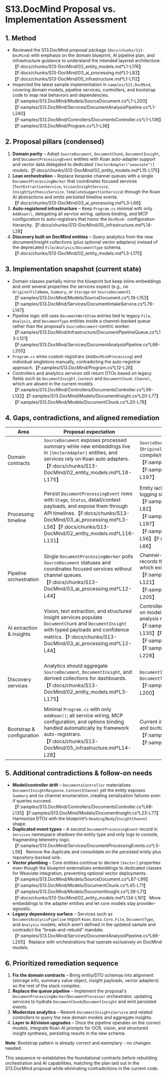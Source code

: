 # S13.DocMind Proposal vs. Implementation Assessment

## 1. Method
- Reviewed the S13.DocMind proposal package (`docs/chunks/S13-DocMind`) with emphasis on the domain blueprint, AI pipeline plan, and infrastructure guidance to understand the intended layered architecture.【F:docs/chunks/S13-DocMind/02_entity_models.md†L1-L176】【F:docs/chunks/S13-DocMind/03_ai_processing.md†L1-L83】【F:docs/chunks/S13-DocMind/05_infrastructure.md†L1-L112】
- Inspected the latest sample implementation in `samples/S13.DocMind`, covering domain models, pipeline services, controllers, and bootstrap code to map real behaviors and dependencies.【F:samples/S13.DocMind/Models/SourceDocument.cs†L1-L200】【F:samples/S13.DocMind/Services/DocumentAnalysisPipeline.cs†L1-L240】【F:samples/S13.DocMind/Controllers/DocumentsController.cs†L1-L136】【F:samples/S13.DocMind/Program.cs†L1-L36】

## 2. Proposal pillars (condensed)
1. **Domain parity** – Adopt `SourceDocument`, `DocumentChunk`, `DocumentInsight`, and `DocumentProcessingEvent` entities with Koan auto-adapter support and vector data delegated to dedicated `[VectorAdapter("weaviate")]` models.【F:docs/chunks/S13-DocMind/02_entity_models.md†L15-L175】
2. **Lean orchestration** – Replace bespoke channel queues with a single `DocumentProcessingWorker` that coordinates focused services (`TextExtractionService`, `VisionInsightService`, `InsightSynthesisService`, `TemplateSuggestionService`) through the Koan AI abstractions and emits persisted timeline events.【F:docs/chunks/S13-DocMind/03_ai_processing.md†L3-L66】
3. **Auto-registered infrastructure** – Keep `Program.cs` minimal with only `AddKoan()`, delegating all service wiring, options binding, and MCP configuration to auto-registrars that honor the `DocMind:` configuration hierarchy.【F:docs/chunks/S13-DocMind/05_infrastructure.md†L14-L28】
4. **Discovery built on DocMind entities** – Query analytics from the new document/insight collections (plus optional vector adapters) instead of the deprecated `File/Analysis/DocumentType` schema.【F:docs/chunks/S13-DocMind/02_entity_models.md†L3-L175】

## 3. Implementation snapshot (current state)
- Domain classes partially mirror the blueprint but keep inline embeddings and omit several properties the services expect (e.g., no `OriginalFileName`, `Summary`, or `Storage` on `SourceDocument`).【F:samples/S13.DocMind/Models/SourceDocument.cs†L19-L153】【F:samples/S13.DocMind/Services/DocumentIntakeService.cs†L76-L147】
- Pipeline logic still uses `DocumentWorkItem` entries tied to legacy `File`, `Analysis`, and `DocumentType` entities inside a channel-backed queue rather than the proposal’s `SourceDocument`-centric worker.【F:samples/S13.DocMind/Infrastructure/DocumentPipelineQueue.cs†L13-L121】【F:samples/S13.DocMind/Services/DocumentAnalysisPipeline.cs†L66-L205】
- `Program.cs` wires custom registrars (`AddDocMindProcessing`) and individual singletons manually, contradicting the auto-registrar approach.【F:samples/S13.DocMind/Program.cs†L12-L26】
- Controllers and analytics services still return DTOs based on legacy fields such as `DocumentInsight.Content` and `DocumentChunk.Channel`, which are absent in the current models.【F:samples/S13.DocMind/Controllers/DocumentsController.cs†L56-L132】【F:samples/S13.DocMind/Models/DocumentInsight.cs†L20-L77】【F:samples/S13.DocMind/Models/DocumentChunk.cs†L20-L78】

## 4. Gaps, contradictions, and aligned remediation

| Area | Proposal expectation | Current implementation | Impact | Recommended implementation |
|------|----------------------|------------------------|--------|----------------------------|
| Domain contracts | `SourceDocument` exposes processed summary while new embeddings live in `[VectorAdapter]` entities, and services rely on Koan auto adapters.【F:docs/chunks/S13-DocMind/02_entity_models.md†L18-L175】 | `SourceDocument` retains inline `Embedding` arrays and lacks properties (`OriginalFileName`, `Storage`, `Summary`) that services still reference, causing compile/runtime mismatches.【F:samples/S13.DocMind/Models/SourceDocument.cs†L87-L153】【F:samples/S13.DocMind/Services/DocumentIntakeService.cs†L76-L197】 | Upload flow can’t compile against the model; vector strategy diverges from Weaviate plan. | Align models with proposal (move embeddings to `DocumentChunkEmbedding`/`SemanticTypeEmbedding`, restore storage & summary value objects) and update services to consume the consolidated schema. |
| Processing timeline | Persist `DocumentProcessingEvent` rows with `Stage`, `Status`, detail/context payloads, and expose them through API timelines.【F:docs/chunks/S13-DocMind/03_ai_processing.md†L3-L58】【F:docs/chunks/S13-DocMind/02_entity_models.md†L116-L131】 | Entity lacks `Message`/`Context`, while services/controllers expect them; logging sink merely writes to ILogger without persistence.【F:samples/S13.DocMind/Models/DocumentProcessingEvent.cs†L15-L82】【F:samples/S13.DocMind/Services/DocumentIntakeService.cs†L185-L197】【F:samples/S13.DocMind/Services/DocumentProcessingEvents.cs†L5-L56】【F:samples/S13.DocMind/Controllers/DocumentsController.cs†L53-L66】 | Timeline endpoints cannot materialize required fields; events aren’t stored for diagnostics. | Extend the entity with the documented fields, replace the logger with a repository-backed event sink, and ensure controllers query persisted history. |
| Pipeline orchestration | Single `DocumentProcessingWorker` polls `SourceDocument` statuses and coordinates focused services without channel queues.【F:docs/chunks/S13-DocMind/03_ai_processing.md†L12-L44】 | Channel-backed `DocumentPipelineQueue` produces `DocumentWorkItem` records that hydrate `File`, `DocumentType`, and `Analysis` entities, none of which exist in the refactored domain.【F:samples/S13.DocMind/Infrastructure/DocumentPipelineQueue.cs†L13-L121】【F:samples/S13.DocMind/Services/DocumentAnalysisPipeline.cs†L66-L205】 | Background worker cannot run because required legacy types are absent; contradicts simplicity goal. | Replace queue + work item types with the proposed worker/processor services operating on `SourceDocument` statuses and new chunk/insight entities. |
| AI extraction & insights | Vision, text extraction, and structured insight services populate `DocumentChunk` and `DocumentInsight` with typed payloads and confidence metrics.【F:docs/chunks/S13-DocMind/03_ai_processing.md†L12-L44】 | Controllers expect fields (`Channel`, `Content`, `Confidence`) that no longer exist on models, and current services emit placeholder aggregation using legacy analysis metadata.【F:samples/S13.DocMind/Controllers/DocumentsController.cs†L68-L135】【F:samples/S13.DocMind/Models/DocumentInsight.cs†L23-L77】【F:samples/S13.DocMind/Models/DocumentChunk.cs†L20-L77】【F:samples/S13.DocMind/Services/DocumentAnalysisPipeline.cs†L176-L228】 | API responses break, and AI outputs don’t match promised structured payload format. | Rebuild extraction/insight services to write the proposal’s fields (e.g., `Heading`, `StructuredPayload`), adjust DTO mapping, and remove dependencies on legacy `Analysis` metadata. |
| Discovery services | Analytics should aggregate `SourceDocument`, `DocumentInsight`, and derived collections for dashboards.【F:docs/chunks/S13-DocMind/02_entity_models.md†L3-L175】 | `DocumentInsightsService` still queries `Models.File`, `Analysis`, and `DocumentType` despite those types not being part of the updated domain.【F:samples/S13.DocMind/Services/DocumentInsightsService.cs†L31-L200】 | Discovery endpoints will throw at runtime and can’t surface new insight constructs. | Rework insight aggregation to operate on DocMind entities and add the proposed `InsightCollection`/`SimilarityProjection` helpers. |
| Bootstrap & configuration | Minimal `Program.cs` with only `AddKoan()`; all service wiring, MCP configuration, and options binding handled automatically by framework auto-registrars.【F:docs/chunks/S13-DocMind/05_infrastructure.md†L14-L28】 | Current implementation already follows this pattern correctly with `AddKoan()` and `DocMindRegistrar` handling all service registration automatically.【F:samples/S13.DocMind/Program.cs†L1-L9】【F:samples/S13.DocMind/Infrastructure/DocMindRegistrar.cs†L22-L42】 | ✅ **Aligned** - Implementation correctly demonstrates "Reference = Intent" principle. | No changes needed - bootstrap pattern is exemplary. |

## 5. Additional contradictions & follow-on needs
- **Model/controller drift** – `DocumentsController` materializes `DocumentInsightResponse.Content`/`Channel` yet the entity exposes `Summary` and no channel enumeration, creating serialization failures even if queries succeed.【F:samples/S13.DocMind/Controllers/DocumentsController.cs†L68-L135】【F:samples/S13.DocMind/Models/DocumentInsight.cs†L23-L77】 Harmonize DTOs with the blueprint’s `Heading`/`Body`/`InsightChannel` shape.
- **Duplicated event types** – A second `DocumentProcessingEvent` record in `Services` namespace shadows the entity type and only logs to console, fragmenting telemetry logic.【F:samples/S13.DocMind/Services/DocumentProcessingEvents.cs†L5-L56】 Remove the duplicate and consolidate on the persisted entity plus repository-backed sink.
- **Vector plumbing** – Core entities continue to declare `[Vector]` properties even though the blueprint externalizes embeddings to dedicated classes for Weaviate integration, preventing optional vector deployments.【F:samples/S13.DocMind/Models/SourceDocument.cs†L87-L99】【F:samples/S13.DocMind/Models/DocumentChunk.cs†L45-L71】【F:samples/S13.DocMind/Models/DocumentInsight.cs†L39-L71】【F:docs/chunks/S13-DocMind/02_entity_models.md†L134-L161】 Move embeddings to the adapter entities and let core models stay provider-agnostic.
- **Legacy dependency surface** – Services such as `DocumentAnalysisPipeline` import `Koan.Data.Core.File`, `DocumentType`, and `Analysis` models, which aren’t defined in the updated sample and contradict the “break-and-rebuild” mandate.【F:samples/S13.DocMind/Services/DocumentAnalysisPipeline.cs†L66-L205】 Replace with orchestrations that operate exclusively on DocMind models.

## 6. Prioritized remediation sequence
1. **Fix the domain contracts** – Bring entity/DTO schemas into alignment (storage info, summary value object, insight payloads, vector adapters) so the rest of the stack compiles.
2. **Replace the queue pipeline** – Implement the proposal's `DocumentProcessingWorker`/`DocumentProcessor` orchestrator, updating services to hydrate `DocumentChunk`/`DocumentInsight` and emit persisted events.
3. **Modernize analytics** – Rework `DocumentInsightsService` and related controllers to query the new domain models and aggregate insights.
4. **Layer in AI/vision upgrades** – Once the pipeline operates on the correct models, integrate Koan AI prompts for OCR, vision, and structured insight synthesis, persisting results in the new schema.

**Note**: Bootstrap pattern is already correct and exemplary - no changes needed.

This sequence re-establishes the foundational contracts before rebuilding orchestration and AI capabilities, matching the plan laid out in the S13.DocMind proposal while eliminating contradictions in the current code.
